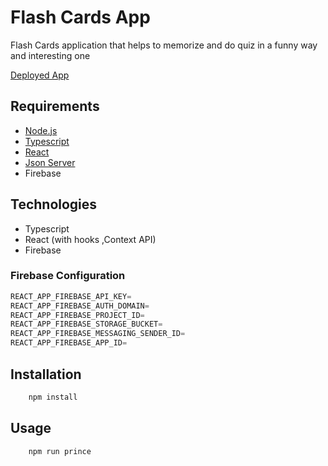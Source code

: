 # Flash Cards App


Flash Cards application that helps to memorize and do quiz in a funny way and interesting one

[Deployed App](https://flash-card-fe.netlify.app/) 

## Requirements
-   [Node.js](https://nodejs.org/en/)
-   [Typescript]()
-   [React](https://reactjs.org/)
-   [Json Server](https://www.json-server.com/)
-   Firebase

## Technologies
-   Typescript
-   React (with hooks ,Context API)
-   Firebase
### Firebase Configuration

```js
REACT_APP_FIREBASE_API_KEY=
REACT_APP_FIREBASE_AUTH_DOMAIN=
REACT_APP_FIREBASE_PROJECT_ID=
REACT_APP_FIREBASE_STORAGE_BUCKET=
REACT_APP_FIREBASE_MESSAGING_SENDER_ID=
REACT_APP_FIREBASE_APP_ID=
```

## Installation

```bash
    npm install
```

## Usage

```bash
    npm run prince
```
